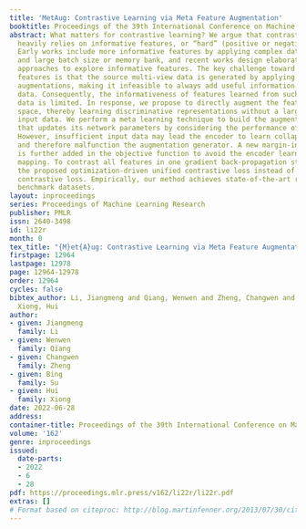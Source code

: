 ```yaml
---
title: 'MetAug: Contrastive Learning via Meta Feature Augmentation'
booktitle: Proceedings of the 39th International Conference on Machine Learning
abstract: What matters for contrastive learning? We argue that contrastive learning
  heavily relies on informative features, or “hard” (positive or negative) features.
  Early works include more informative features by applying complex data augmentations
  and large batch size or memory bank, and recent works design elaborate sampling
  approaches to explore informative features. The key challenge toward exploring such
  features is that the source multi-view data is generated by applying random data
  augmentations, making it infeasible to always add useful information in the augmented
  data. Consequently, the informativeness of features learned from such augmented
  data is limited. In response, we propose to directly augment the features in latent
  space, thereby learning discriminative representations without a large amount of
  input data. We perform a meta learning technique to build the augmentation generator
  that updates its network parameters by considering the performance of the encoder.
  However, insufficient input data may lead the encoder to learn collapsed features
  and therefore malfunction the augmentation generator. A new margin-injected regularization
  is further added in the objective function to avoid the encoder learning a degenerate
  mapping. To contrast all features in one gradient back-propagation step, we adopt
  the proposed optimization-driven unified contrastive loss instead of the conventional
  contrastive loss. Empirically, our method achieves state-of-the-art results on several
  benchmark datasets.
layout: inproceedings
series: Proceedings of Machine Learning Research
publisher: PMLR
issn: 2640-3498
id: li22r
month: 0
tex_title: "{M}et{A}ug: Contrastive Learning via Meta Feature Augmentation"
firstpage: 12964
lastpage: 12978
page: 12964-12978
order: 12964
cycles: false
bibtex_author: Li, Jiangmeng and Qiang, Wenwen and Zheng, Changwen and Su, Bing and
  Xiong, Hui
author:
- given: Jiangmeng
  family: Li
- given: Wenwen
  family: Qiang
- given: Changwen
  family: Zheng
- given: Bing
  family: Su
- given: Hui
  family: Xiong
date: 2022-06-28
address:
container-title: Proceedings of the 39th International Conference on Machine Learning
volume: '162'
genre: inproceedings
issued:
  date-parts:
  - 2022
  - 6
  - 28
pdf: https://proceedings.mlr.press/v162/li22r/li22r.pdf
extras: []
# Format based on citeproc: http://blog.martinfenner.org/2013/07/30/citeproc-yaml-for-bibliographies/
---
```

